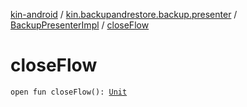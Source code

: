 [kin-android](../../index.md) / [kin.backupandrestore.backup.presenter](../index.md) / [BackupPresenterImpl](index.md) / [closeFlow](./close-flow.md)

# closeFlow

`open fun closeFlow(): `[`Unit`](https://kotlinlang.org/api/latest/jvm/stdlib/kotlin/-unit/index.html)